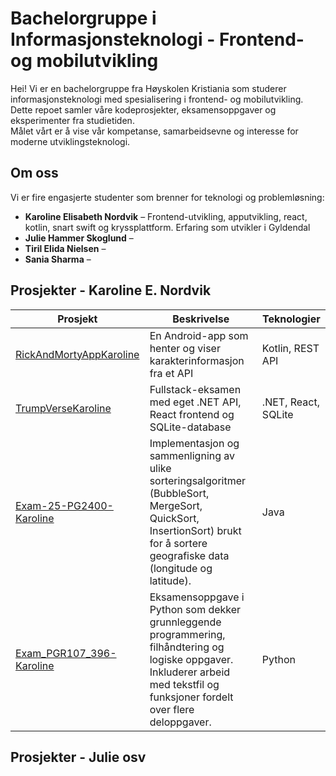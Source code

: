 # Bachelorgruppe i Informasjonsteknologi - Frontend- og mobilutvikling

Hei! Vi er en bachelorgruppe fra Høyskolen Kristiania som studerer informasjonsteknologi med spesialisering i frontend- og mobilutvikling.  
Dette repoet samler våre kodeprosjekter, eksamensoppgaver og eksperimenter fra studietiden.  
Målet vårt er å vise vår kompetanse, samarbeidsevne og interesse for moderne utviklingsteknologi.

## Om oss

Vi er fire engasjerte studenter som brenner for teknologi og problemløsning:

- **Karoline Elisabeth Nordvik** – Frontend-utvikling, apputvikling, react, kotlin, snart swift og kryssplattform. Erfaring som utvikler i Gyldendal
- **Julie Hammer Skoglund** – 
- **Tiril Elida Nielsen** – 
- **Sania Sharma** – 

## Prosjekter - Karoline E. Nordvik

| Prosjekt | Beskrivelse | Teknologier |
|-----------|--------------|--------------|
| [RickAndMortyAppKaroline](./RickAndMortyAppKaroline) | En Android-app som henter og viser karakterinformasjon fra et API | Kotlin, REST API |
| [TrumpVerseKaroline](./EksamenWebutviklingKaroline) | Fullstack-eksamen med eget .NET API, React frontend og SQLite-database | .NET, React, SQLite |
| [Exam-25-PG2400-Karoline](./Exam-25-PG2400-Karoline) | Implementasjon og sammenligning av ulike sorteringsalgoritmer (BubbleSort, MergeSort, QuickSort, InsertionSort) brukt for å sortere geografiske data (longitude og latitude). | Java |
| [Exam_PGR107_396-Karoline](./Exam_PGR107_396-Karoline) | Eksamensoppgave i Python som dekker grunnleggende programmering, filhåndtering og logiske oppgaver. Inkluderer arbeid med tekstfil og funksjoner fordelt over flere deloppgaver. | Python |


## Prosjekter - Julie osv
